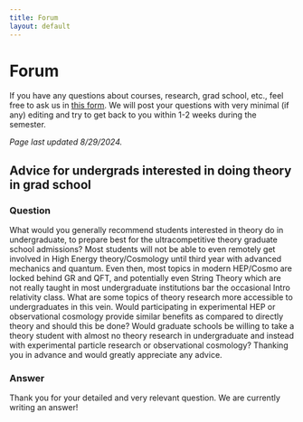 ```yaml
---
title: Forum
layout: default
---
```

<link rel="stylesheet" href="/main.css">

# Forum

If you have any questions about courses, research, grad school, etc., feel free to ask us in [this form](https://docs.google.com/forms/d/e/1FAIpQLSd6bn5MNtVsbdFpGqtQT8dXEhIvStyfb3S5Vak8E3XqOu7z9Q/viewform?usp=sf_link). We will post your questions with very minimal (if any) editing and try to get back to you within 1-2 weeks during the semester.

_Page last updated 8/29/2024._

## Advice for undergrads interested in doing theory in grad school
### Question
What would you generally recommend students interested in theory do in undergraduate, to prepare best for the ultracompetitive theory graduate school admissions? Most students will not be able to even remotely get involved in High Energy theory/Cosmology until third year with advanced mechanics and quantum. Even then, most topics in modern HEP/Cosmo are locked behind GR and QFT, and potentially even String Theory which are not really taught in most undergraduate institutions bar the occasional Intro relativity class. What are some topics of theory research more accessible to undergraduates in this vein. Would participating in experimental HEP or observational cosmology provide similar benefits as compared to directly theory and should this be done? Would graduate schools be willing to take a theory student with almost no theory research in undergraduate and instead with experimental particle research or observational cosmology? Thanking you in advance and would greatly appreciate any advice.

### Answer
Thank you for your detailed and very relevant question. We are currently writing an answer!